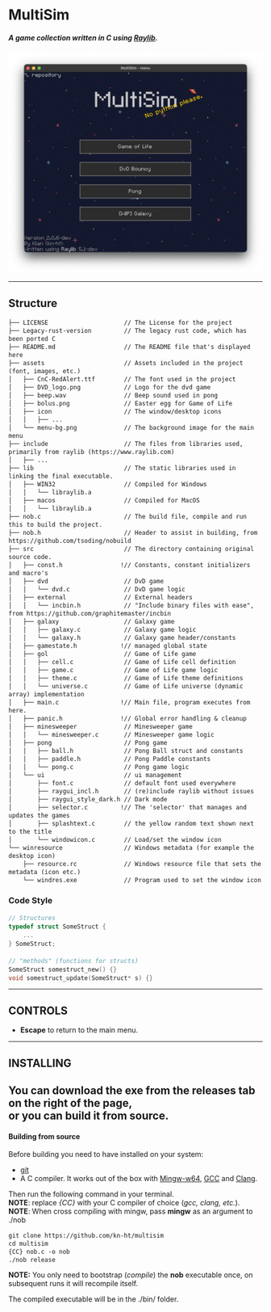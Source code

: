 # MultiSim  
##### *A game collection written in C using [Raylib](https://raylib.com)*.  

![showcase-1](assets/showcase-1.png)

---
## Structure  
```
├── LICENSE                     // The License for the project  
├── Legacy-rust-version         // The legacy rust code, which has been ported C
├── README.md                   // The README file that's displayed here  
├── assets                      // Assets included in the project (font, images, etc.)  
│   ├── CnC-RedAlert.ttf        // The font used in the project
│   ├── DVD_logo.png            // Logo for the dvd game
│   ├── beep.wav                // Beep sound used in pong
│   ├── bolus.png               // Easter egg for Game of Life
│   ├── icon                    // The window/desktop icons 
│   │   ├── ...  
│   └── menu-bg.png             // The background image for the main menu
├── include                     // The files from libraries used, primarily from raylib (https://www.raylib.com)
│   ├── ...  
├── lib                         // The static libraries used in linking the final executable.
│   ├── WIN32                   // Compiled for Windows
│   │   └── libraylib.a  
│   ├── macos                   // Compiled for MacOS
│   │   └── libraylib.a  
├── nob.c                       // The build file, compile and run this to build the project.
├── nob.h                       // Header to assist in building, from https://github.com/tsoding/nobuild
├── src                         // The directory containing original source code.
│   ├── const.h                !// Constants, constant initializers and macro's
│   ├── dvd                     // DvD game
│   │   └── dvd.c               // DvD game logic  
│   ├── external                // External headers
│   │   └── incbin.h            // "Include binary files with ease", from https://github.com/graphitemaster/incbin
│   ├── galaxy                  // Galaxy game
│   │   ├── galaxy.c            // Galaxy game logic
│   │   └── galaxy.h            // Galaxy game header/constants
│   ├── gamestate.h            !// managed global state
│   ├── gol                     // Game of Life game
│   │   ├── cell.c              // Game of Life cell definition
│   │   ├── game.c              // Game of Life game logic
│   │   ├── theme.c             // Game of Life theme definitions
│   │   └── universe.c          // Game of Life universe (dynamic array) implementation
│   ├── main.c                 !// Main file, program executes from here.
│   ├── panic.h                !// Global error handling & cleanup
│   ├── minesweeper             // Minesweeper game
│   │   └── minesweeper.c       // Minesweeper game logic
│   ├── pong                    // Pong game
│   │   ├── ball.h              // Pong Ball struct and constants 
│   │   ├── paddle.h            // Pong Paddle constants
│   │   └── pong.c              // Pong game logic
│   └── ui                      // ui management
│       ├── font.c              // default font used everywhere
│       ├── raygui_incl.h       // (re)include raylib without issues
│       ├── raygui_style_dark.h // Dark mode
│       ├── selector.c         !// The 'selector' that manages and updates the games
│       ├── splashtext.c        // the yellow random text shown next to the title
│       └── windowicon.c        // Load/set the window icon
└── winresource                 // Windows metadata (for example the desktop icon)
    ├── resource.rc             // Windows resource file that sets the metadata (icon etc.)
    └── windres.exe             // Program used to set the window icon
```

### Code Style  
```C
// Structures
typedef struct SomeStruct {
    ...
} SomeStruct;

// "methods" (functions for structs)
SomeStruct somestruct_new() {}
void somestruct_update(SomeStruct* s) {}
```
---
## CONTROLS
- **Escape** to return to the main menu.
---
## INSTALLING  
You can download the exe from the releases tab on the right of the page,  
or you can **build it from source**.  
---
#### Building from source
Before building you need to have installed on your system:  
- [git](https://git-scm.com/book/en/v2/Getting-Started-The-Command-Line)  
- A C compiler. It works out of the box with [Mingw-w64](https://www.mingw-w64.org/), [GCC](https://gcc.gnu.org/) and [Clang](https://clang.llvm.org/).  

Then run the following command in your terminal.  
**NOTE**: replace *{CC}* with your C compiler of choice (*gcc, clang, etc.*).  
**NOTE**: When cross compiling with mingw, pass **mingw** as an argument to ./nob  
```
git clone https://github.com/kn-ht/multisim
cd multisim
{CC} nob.c -o nob
./nob release
```

**NOTE:** You only need to bootstrap (_compile_) the **nob** executable once, on subsequent runs it will recompile itself.

The compiled executable will be in the ./bin/ folder.
 
